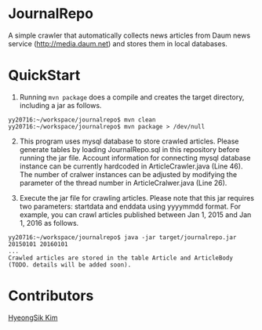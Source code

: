 # JournalRepo
A simple crawler that automatically collects news articles from Daum news service (http://media.daum.net) and stores them in local databases.

# QuickStart
1. Running `mvn package` does a compile and creates the target directory, including a jar as follows.
```
yy20716:~/workspace/journalrepo$ mvn clean 
yy20716:~/workspace/journalrepo$ mvn package > /dev/null
```
2. This program uses mysql database to store crawled articles. Please generate tables by loading JournalRepo.sql in this repository before running the jar file. Account information for connecting mysql database instance can be currently hardcoded in ArticleCrawler.java (Line 46). The number of cralwer instances can be adjusted by modifying the parameter of the thread number in ArticleCralwer.java (Line 26). 

3. Execute the jar file for crawling articles. Please note that this jar requires two parameters: startdata and enddata using yyyymmdd format. For example, you can crawl articles published between Jan 1, 2015 and Jan 1, 2016 as follows.
```
yy20716:~/workspace/journalrepo$ java -jar target/journalrepo.jar 20150101 20160101
...
Crawled articles are stored in the table Article and ArticleBody (TODO. details will be added soon).
```

# Contributors
[HyeongSik Kim](https://www.linkedin.com/in/hskim0)
